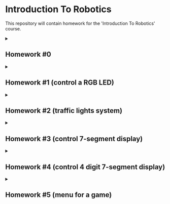 # Introduction To Robotics
This repository will contain homework for the 'Introduction To Robotics' course.

<details><summary>

## Homework #0
</summary>
Create this repository and readme file.
</details>

<details><summary>

## Homework #1 (control a RGB LED)
</summary>

#### Technical Task
Use a separate potentiometer in controlling each of the color of the RGB led (Red,Green and Blue).  The control must be done with digital electronics (you must read the value of the potentiometer with Arduino, and write a mapped value to each of the pins connected to the led.
#### Components
- RBG  LED  (1  minimum)
- potentiometers  (3  minimum)
- resistors and wires (per logic)
#### Solution
The code is in [Homework#1](/Homework%231.ino) file.
![20221023_125728](https://user-images.githubusercontent.com/68808448/197386955-a1887642-728a-4b61-8830-561f313b14e1.jpg)
#### Demo
A short working demo video can be viewed [here](https://youtu.be/DBqDh8HWV-k).
</details>

<details><summary>

## Homework #2 (traffic lights system)
</summary>

#### Technical Task
The task is building the traffic lights for a crosswalk. You will use 2 LEDs to represent the traffic lights for people (red and green) and 3 LEDs to represent the traffic lights for cars (red, yellow and green). See the states it needs to go through.
##### The system has the following states:
- **State 1** (default, reinstated after state 4 ends): green light for cars,
red light for people, no sounds. Duration: indefinite, changed by
pressing the button.
- **State 2** (initiated by counting down 8 seconds after a button press):
the light should be yellow for cars, red for people and no sounds.
Duration: 3 seconds.
- **State 3** (initiated after state 2 ends): red for cars, green for people
and a beeping sound from the buzzer at a constant interval. Duration:
8 seconds.
- **State 4** (initiated after state 3 ends): red for cars, blinking green
for people and a beeping sound from the buzzer, at a constant interval,
faster than the beeping in state 3. This state should last 4
seconds.

**Pressing the button in any state other than state 1 should NOT yield any actions.**

#### Components
- 5 LEDs (2 red, 1 yellow, 2 green)
- 1 button
- 1 buzzer
- resistors and wires (per logic)

#### Solution
The code is in [Homework#2](/Homework%232.ino) file.
![20221103_151857](https://user-images.githubusercontent.com/68808448/199736406-39c27415-c604-4474-aefb-6cd1624395b6.jpg)

#### Drawing
![image](https://user-images.githubusercontent.com/68808448/199742042-4492618f-a33f-4384-9c56-389bda4d8e3a.png)


#### Demo
A short working demo video can be viewed [here](https://www.youtube.com/watch?v=LWrGxgL1uvg).
</details>


<details><summary>

## Homework #3 (control 7-segment display)
</summary>

#### Technical Task
The task is to use the joystick to control the position of
the segment and ”draw” on the display. The movement between segments
should be natural (meaning they should jump from the current position
only to neighbors, but without passing through ”walls”.
##### The system has the following states:
- **State 1** (default, but also initiated after a button press in State
2): Current position blinking. Can use the joystick to move from
one position to neighbors. Short pressing the button toggles state 2. Long pressing the button in state 1 resets the entire display by
turning all the segments OFF and moving the current position to the
decimal point.
- **State 2** (initiated after a button press in State 1): The current
segment stops blinking, adopting the state of the segment before
selection (ON or OFF). Toggling the X (or Y, you chose) axis should
change the segment state from ON to OFF or from OFF to ON.
Clicking the joystick should save the segment state and exit back to
state 1.
  
|Current segment| UP | DOWN | LEFT | Right|
|:---:|:---:|:---:|:---:|:---:|
**a** |N/A| g |f |b
**b** | a | g| f| N/A
**c**|g|d |e| dp|
**d**|g| N/A| e| c
**e**|g| d| N/A| c
**f**|a| g| N/A| b
**g**|a| d| N/A| N/A
**dp**|N/A| N/A| c| N/A
  
**Long pressing the button to reset should only be available in State 1.**

 **Joystick movements should be done with toggle.**
  
#### Components
- 1 7-segment display
- 1 joystick
- resistors and wires (per logic)

#### Solution
The code is in [Homework#3](/Homework%233.ino) file.
![20221110_142243](https://user-images.githubusercontent.com/68808448/201099821-1e100155-d85d-4f08-abcf-35ffee772819.jpg)
  
#### Demo
A short working demo video can be viewed [here](https://www.youtube.com/watch?v=WQOvGhVXPyQ).
</details>


<details><summary>

## Homework #4 (control 4 digit 7-segment display)
</summary>

#### Technical Task
The task is to use the joystick to move through the 4 digit 7
segment displays digits, press the button to lock in on the current digit
and use the other axis to increment or decrement the number. Keep the
button pressed in the first state to reset all the digit values and the current position to the
first digit.
##### The system has the following states:
- **State 1** you can use a joystick axis to cycle through the 4 digits;
using the other axis does nothing. A blinking decimal point shows
the current digit position. When pressing the button, you lock in on
the selected digit and enter the state 2.
- **State 2** in this state, the decimal point stays always on, no
longer blinking and you can no longer use the axis to cycle through
the 4 digits. Instead, using the other axis, you can increment on
decrement the number on the current digit in hex. Pressing the button again returns you to the
previous state. Also, keep in mind that when changing the number,
you must increment it for each joystick movement - it should not
work continuosly increment if you keep the joystick in one position.

#### Components
- 1 joystick
- 1 74hc595 shift register
- 1 4 digit 7-segment display
- resistors and wires (per logic)

#### Solution
The code is in [Homework#4](/Homework%234.ino) file.
![20221113_180437 1](https://user-images.githubusercontent.com/68808448/201532327-6bfa0f22-fbcc-4334-a015-17beab09ecd8.jpg)
  ![image](https://user-images.githubusercontent.com/68808448/201532489-37fcea45-10d1-4b39-9f8b-09434ad90a5c.png)
![image](https://user-images.githubusercontent.com/68808448/201532492-7040cc04-36a4-4819-b522-2f813013d234.png)



#### Demo
A short working demo video can be viewed [here](https://www.youtube.com/watch?v=8Rd4nDbRTFU).
</details>

<details><summary>

## Homework #5 (menu for a game)
</summary>

#### Technical Task
Use an LCD and LED matrix to make the menu for a game. You should be able to scroll on the LCD with the joystick.

The menu should include the following functionality:
1. When powering up a game, a greeting message should be shown for a few moments.
2. Should contain roughly the following categories:
   - Start game, starts the initial level of your game
   - Highscore: Initially, we have 0. Update it when the game is done. Highest possible score should be achieved by starting at a higher level. Save the top 5+ values in EEPROM with name and score.
   - Settings:
      - Enter name. The name should be shown in highscore. Maybe somewhere else, as well?
      - Starting level: Set the starting level value. The idea is to be able to start from a higher level as well. Can be replaced with difficulty.
      - LCD contrast control (optional, it replaces the potentiometer). Save it to eeprom.
      - LCD brightness control (mandatory, must change LED wire that’s directly connected to 5v). Save it to eeprom.
      - Matrix brightness control (see function setIntensity from the ledControl library). Save it to eeprom.
      - Sounds on or off. Save it to eeprom.
      - Extra stuff can include items specific to the game mechanics, or other settings such as chosen theme song etc. Again, save it to eeprom.
    - About: should include details about the creator(s) of the game. At least game name, author and github link or user (use scrolling text?)
    - How to play: short and informative description
3. While playing the game, display all relevant info:
   - Lives
   - Level
   - Score
   - Time?
   - Player name?
   - etc.
4. Upon game ending:
   - Screen 1: a message such as ”Congratulations on reaching level/score X”. ”You did better than y people.” etc. Switches to screen 2 upon interaction (button press) or after a few moments.
   - Screen 2: display relevant game info: score, time, lives left etc. Must inform player if he/she beat the highscore. This menu should only be closed by the player, pressing a button.


Components:
- 1 joystick
- 1 LCD 
- 1 LED matrix
- 1 buzzer
- wires and resistors

#### Solution
TO DO
#### Demo
TO DO
</details>
